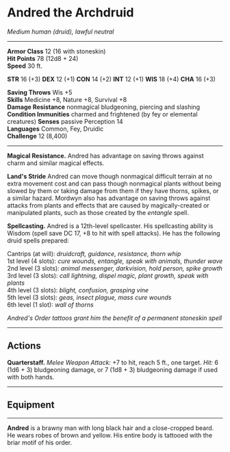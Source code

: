 # Andred the Archdruid

_Medium human (druid), lawful neutral_  

---

**Armor Class** 12 (16 with stoneskin)  
**Hit Points** 78 (12d8 + 24)  
**Speed** 30 ft.  

**STR** 16 (+3) **DEX** 12 (+1) **CON** 14 (+2) **INT** 12 (+1) **WIS** 18 (+4) **CHA** 16 (+3)  

**Saving Throws** Wis +5  
**Skills** Medicine +8, Nature +8, Survival +8  
**Damage Resistance** nonmagical bludgeoning, piercing and slashing
**Condition Immunities** charmed and frightened (by fey or elemental creatures)
**Senses** passive Perception 14  
**Languages** Common, Fey, Druidic  
**Challenge** 12 (8,400)  

---

**Magical Resistance.** Andred has advantage on saving throws against charm and similar magical effects.

**Land's Stride** Andred can move though nonmagical difficult terrain at no extra movement cost and can pass though nonmagical plants without being slowed by them or taking damage from them if they have thorns, spikes, or a similar hazard. Mordwyn also has advantage on saving throws against attacks from plants and effects that are caused by magically-created or manipulated plants, such as those created by the _entangle_ spell. 

**Spellcasting.** Andred is a 12th-level spellcaster. His spellcasting ability is Wisdom (spell save DC 17, +8 to hit with spell attacks). He has the following druid spells prepared:

Cantrips (at will): _druidcraft, guidance, resistance, thorn whip_  
1st level (4 slots): _cure wounds, entangle, speak with animals, thunder wave_  
2nd level (3 slots): _animal messenger, darkvision, hold person, spike growth_  
3rd level (3 slots): _call lightning, dispel magic, plant growth, speak with plants_  
4th level (3 slots): _blight, confusion, grasping vine_  
5th level (3 slots): _geas, insect plague, mass cure wounds_  
6th level (1 slot): _wall of thorns_  

_Andred's Order tattoos grant him the benefit of a permanent stoneskin spell_  

---

## Actions

**Quarterstaff.** _Melee Weapon Attack:_ +7 to hit, reach 5 ft., one target. _Hit:_ 6 (1d6 + 3) bludgeoning damage, or 7 (1d8 + 3) bludgeoning damage if used with both hands.

---

## Equipment

---

**Andred** is a brawny man with long black hair and a close-cropped beard. He wears robes of brown and yellow. His entire body is tattooed with the briar motif of his order.